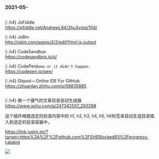### 2021-05-　
```note
```

{:.h4}
JsFiddle
<br>[
https://jsfiddle.net/AndrewL64/2hu3yxtq/104/
](
https://jsfiddle.net/AndrewL64/2hu3yxtq/104/
)

{:.h4}
JsBin
<br>[
http://jsbin.com/agonu3/2/edit?html,js,output
](
http://jsbin.com/agonu3/2/edit?html,js,output
)

{:.h4}
CodeSandbox
<br>[
https://codesandbox.io/s/
](
https://codesandbox.io/s/
)

{:.h4}
CodePen`Demo or it didn't happen.`
<br>[
https://codepen.io/pen/
](
https://codepen.io/pen/
)

{:.h4}
Gitpod — Online IDE For GitHub
<br>[
https://zhuanlan.zhihu.com/p/58835885
](
https://zhuanlan.zhihu.com/p/58835885
)

```tip
```

{:.h4}
做一个骚气的文章目录自动生成器
<br>[
https://www.sohu.com/a/247342507_250298
](
https://www.sohu.com/a/247342507_250298
)

这个插件根据选定的目录内容中的 h1, h2, h3, h4, h5, h6标签来自动生成目录插入到选定的目录容器中，

https://link.juejin.im/?target=https%3A%2F%2Fgithub.com%2FSHERlocked93%2Fprogress-catalog

![](http://5b0988e595225.cdn.sohucs.com/images/20180815/10945ccf194a480fb01a8a3079e25ebe.gif)
